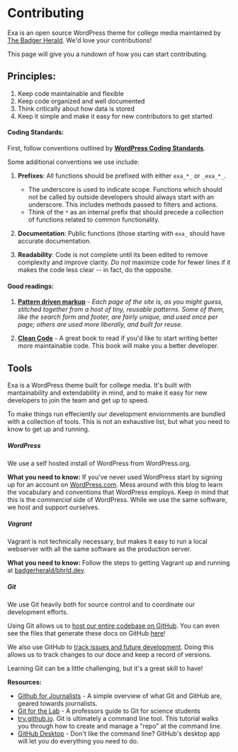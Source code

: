 # Contributing

Exa is an open source WordPress theme for college media maintained by [The Badger Herald](https://badgerherald.com). We'd love your contributions!

This page will give you a rundown of how you can start contributing.

## Principles:

 1. Keep code maintainable and flexible
 2. Keep code organized and well documented
 3. Think critically about how data is stored
 4. Keep it simple and make it easy for new contributors to get started

#### Coding Standards:

First, follow conventions outlined by **[WordPress Coding Standards](https://codex.wordpress.org/WordPress_Coding_Standards)**.

Some additional conventions we use include:

 1. **Prefixes**: All functions should be prefixed with either `exa_*_` or `_exa_*_`. 
 	- The underscore is used to indicate scope. Functions which should not be called by outside developers should always start with an underscore. This includes methods passed to filters and actions. 
 	- Think of the `*` as an internal prefix that should precede a collection of functions related to common functionality.

 2. **Documentation**: Public functions (those starting with `exa_` should have accurate documentation.

 2. **Readability**: Code is not complete until its been edited to remove complexity and improve clarity. _Do not_ maximize code for fewer lines if it makes the code less clear -- in fact, do the opposite.
 
#### Good readings:

 1. **[Pattern driven markup](https://24ways.org/2015/putting-my-patterns-through-their-paces/)** - _Each page of the site is, as you might guess, stitched together from a host of tiny, reusable patterns. Some of them, like the search form and footer, are fairly unique, and used once per page; others are used more liberally, and built for reuse._

 2. **[Clean Code](https://www.amazon.com/Clean-Code-Handbook-Software-Craftsmanship/dp/0132350882)** - A great book to read if you'd like to start writing better more maintainable code. This book will make you a better developer.

## Tools

Exa is a WordPress theme built for college media. It's built with mantainability and extendability in mind, and to make it easy for new developers to join the team and get up to speed.

To make things run effeciently our development enviornments are bundled with a collection of tools. This is not an exhaustive list, but what you need to know to get up and running.

##### WordPress

We use a self hosted install of WordPress from WordPress.org.

**What you need to know:** If you've never used WordPress start by signing up for an account on [WordPress.com](https://wordpress.com). Mess around with this blog to learn the vocabulary and conventions that WordPress employs. Keep in mind that this is the *commercial* side of WordPress. While we use the same software, we host and support ourselves.

##### Vagrant

Vagrant is not technically necessary, but makes it easy to run a local webserver with all the same software as the production server.

**What you need to know:** Follow the steps to getting Vagrant up and running at [badgerherald/bhrld.dev](https://github.com/badgerherald/badgerherald.test).

##### Git

We use Git heavily both for source control and to coordinate our development efforts.

Using Git allows us to [host our entire codebase on GitHub](https://github.com/badgerherald/exa). You can even see the files that generate these docs on GitHub [here](https://github.com/badgerherald/exa/tree/master/docs)!

We also use GitHub to [track issues and future development](https://github.com/badgerherald/exa/issues). Doing this allows us to track changes to our doce and keep a record of versions.

Learning Git can be a little challenging, but it's a great skill to have!

**Resources:** 
- [Github for Journalists](https://knightlab.northwestern.edu/2013/06/13/getting-github-why-journalists-should-know-and-use-the-social-coding-site/) - A simple overview of what Git and GitHub are, geared towards journalists.
- [Git for the Lab](http://newton.cx/%7Epeter/files/git-lab-handout.pdf) - A professors guide to Git for science students
- [try.github.io](https://try.github.io/). Git is ultimately a command line tool. This tutorial walks you through how to create and manage a "repo" at the command line.
- [GitHub Desktop](https://desktop.github.com/) - Don't like the command line? GitHub's desktop app will let you do everything you need to do.




